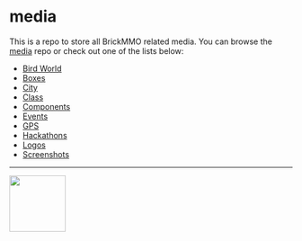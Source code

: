# media

<style>@import url("//readme.codeadam.ca/readme.css");</style>

This is a repo to store all BrickMMO related media. You can browse the [media](https://github.com/BrickMMO/media) repo or check out one of the lists below:

- [Bird World](bird-world)
- [Boxes](boxes)
- [City](city)
- [Class](class)
- [Components](components)
- [Events](class)
- [GPS](gps)
- [Hackathons](hackathons)
- [Logos](logos)
- [Screenshots](screenshots)

---

<a href="https://brickmmo.com">
<img src="https://brickmmo.com/images/brickmmo-logo-horizontal.jpg" width="100">
</a>
